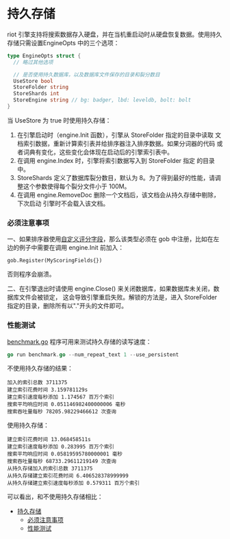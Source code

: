 持久存储
====

riot 引擎支持将搜索数据存入硬盘，并在当机重启动时从硬盘恢复数据。使用持久存储只需设置EngineOpts 中的三个选项：

```go
type EngineOpts struct {
  // 略过其他选项

  // 是否使用持久数据库，以及数据库文件保存的目录和裂分数目
  UseStore bool
  StoreFolder string
  StoreShards int
  StoreEngine string // bg: badger, lbd: leveldb, bolt: bolt
}
```

当 UseStore 为 true 时使用持久存储：

1. 在引擎启动时（engine.Init 函数），引擎从 StoreFolder 指定的目录中读取
文档索引数据，重新计算索引表并给排序器注入排序数据。如果分词器的代码
或者词典有变化，这些变化会体现在启动后的引擎索引表中。
2. 在调用 engine.Index 时，引擎将索引数据写入到 StoreFolder 指定
的目录中。
3. StoreShards 定义了数据库裂分数目，默认为 8。为了得到最好的性能，请调整这个参数使得每个裂分文件小于 100M。
4. 在调用 engine.RemoveDoc 删除一个文档后，该文档会从持久存储中剔除，下次启动
引擎时不会载入该文档。


### 必须注意事项

一、如果排序器使用[自定义评分字段](/docs/zh/custom_scoring_criteria.md)，那么该类型必须在 gob 中注册，比如在左边的例子中需要在调用 engine.Init 前加入：
```
gob.Register(MyScoringFields{})
```
否则程序会崩溃。

二、在引擎退出时请使用 engine.Close() 来关闭数据库，如果数据库未关闭，数据库文件会被锁定，
这会导致引擎重启失败。解锁的方法是，进入 StoreFolder 指定的目录，删除所有以"."开头的文件即可。

### 性能测试

[benchmark.go](/examples/benchmark.go) 程序可用来测试持久存储的读写速度：

```go
go run benchmark.go --num_repeat_text 1 --use_persistent
```

不使用持久存储的结果：

```
加入的索引总数 3711375
建立索引花费时间 3.159781129s
建立索引速度每秒添加 1.174567 百万个索引
搜索平均响应时间 0.051146982400000006 毫秒
搜索吞吐量每秒 78205.98229466612 次查询
```

使用持久存储：

```
建立索引花费时间 13.068458511s
建立索引速度每秒添加 0.283995 百万个索引
搜索平均响应时间 0.05819595780000001 毫秒
搜索吞吐量每秒 68733.29611219149 次查询
从持久存储加入的索引总数 3711375
从持久存储建立索引花费时间 6.406528378999999
从持久存储建立索引速度每秒添加 0.579311 百万个索引
```

可以看出，和不使用持久存储相比：

- [持久存储](#%E6%8C%81%E4%B9%85%E5%AD%98%E5%82%A8)
    - [必须注意事项](#%E5%BF%85%E9%A1%BB%E6%B3%A8%E6%84%8F%E4%BA%8B%E9%A1%B9)
    - [性能测试](#%E6%80%A7%E8%83%BD%E6%B5%8B%E8%AF%95)
